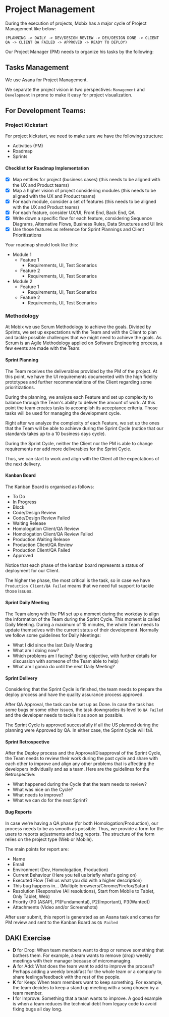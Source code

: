 # Project Management

During the execution of projects, Mobix has a major cycle of Project Management like below:

`(PLANNING -> DAILY -> DEV/DESIGN REVIEW -> DEV/DESIGN DONE -> CLIENT QA -> CLIENT QA FAILED -> APPROVED -> READY TO DEPLOY)`

Our Project Manager \(PM\) needs to organize his tasks by the following:

## Tasks Management

We use Asana for Project Management. 

We separate the project vision in two perspectives: `Management` and `Development` in prone to make it easy for project visualization.

## For Development Teams:

### Project Kickstart

For project kickstart, we need to make sure we have the following structure: 

* Activities (PM)
* Roadmap
* Sprints

#### Checklist for Roadmap Implementation

* [x] Map entities for project (business cases) (this needs to be aligned with the UX and Product teams)
* [x] Map a higher vision of project considering modules (this needs to be aligned with the UX and Product teams)
* [x] For each module, consider a set of features (this needs to be aligned with the UX and Product teams)
* [x] For each feature, consider UX/UI, Front End, Back End, QA
* [x] Write down a specific flow for each feature, considering Sequence Diagrams, Alternative Flows, Business Rules, Data Structures and UI link
* [x] Use those features as reference for Sprint Plannings and Client Prioritizations

Your roadmap should look like this: 

* Module 1
  * Feature 1
    * Requirements, UI, Test Scenarios
  * Feature 2
    * Requirements, UI, Test Scenarios
* Module 2
  * Feature 1
    * Requirements, UI, Test Scenarios
  * Feature 2
    * Requirements, UI, Test Scenarios

### Methodology

At Mobix we use Scrum Methodology to achieve the goals. Divided by Sprints, we set up expectations with the Team and with the Client to plan and tackle possible challenges that we might need to achieve the goals. As Scrum is an Agile Methodology applied on Software Engineering process, a few events are made with the Team:

#### Sprint Planning

The Team receives the deliverables provided by the PM of the project. At this point, we have the UI requirements documented with the high fidelity prototypes and further recommendations of the Client regarding some prioritizations.

During the planning, we analyze each Feature and set up complexity to balance through the Team's ability to deliver the amount of work. At this point the team creates tasks to accomplish its acceptance criteria. Those tasks will be used for managing the development cycle.

Right after we analyze the complexity of each Feature, we set up the ones that the Team will be able to achieve during the Sprint Cycle \(notice that our standards takes up to a 10 business days cycle\).

During the Sprint Cycle, neither the Client nor the PM is able to change requirements nor add more deliverables for the Sprint Cycle.

Thus, we can start to work and align with the Client all the expectations of the next delivery.

#### Kanban Board

The Kanban Board is organised as follows:

* To Do
* In Progress
* Block
* Code/Design Review
* Code/Design Review Failed
* Waiting Release
* Homologation Client/QA Review
* Homologation Client/QA Review Failed
* Production Waiting Release
* Production Client/QA Review
* Production Client/QA Failed
* Approved

Notice that each phase of the kanban board represents a status of deployment for our Client. 

The higher the phase, the most critical is the task, so in case we have `Production Client/QA Failed` means that we need full support to tackle those issues.

#### Sprint Daily Meeting

The Team along with the PM set up a moment during the workday to align the information of the Team during the Sprint Cycle. This moment is called Daily Meeting. During a maximum of 15 minutes, the whole Team needs to update themselves with the current status of their development. Normally we follow some guidelines for Daily Meetings:

* What I did since the last Daily Meeting
* What am I doing now? 
* Which problems am I facing? \(being objective, with further details for discussion with someone of the Team able to help\)
* What am I gonna do until the next Daily Meeting?

#### Sprint Delivery

Considering that the Sprint Cycle is finished, the team needs to prepare the deploy process and have the quality assurance process approved. 

After QA Approval, the task can be set up as Done. In case the task has some bugs or some other issues, the task downgrades its level to `QA Failed` and the developer needs to tackle it as soon as possible. 

The Sprint Cycle is approved successfully if all the US planned during the planning were Approved by QA. In either case, the Sprint Cycle will fail.

#### Sprint Retrospective

After the Deploy process and the Approval/Disapproval of the Sprint Cycle, the Team needs to review their work during the past cycle and share with each other to improve and align any other problems that is affecting the developers individually and as a team. Here are the guidelines for the Retrospective:

* What happened during the Cycle that the team needs to review?
* What was nice on the Cycle?
* What needs to improve?
* What we can do for the next Sprint?

#### Bug Reports

In case we're having a QA phase (for both Homologation/Production), our process needs to be as smooth as possible. Thus, we provide a form for the users to reports adjustments and bug reports. The structure of the form relies on the project type (Web or Mobile).

The main points for report are:

* Name
* Email
* Environment (Dev, Homologation, Production)
* Current Behaviour (Here you tell us briefly what's going on)
* Executed Flow (Tell us what you did with a higher description) 
* This bug happens in... (Multiple browsers/Chrome/Firefox/Safari)
* Resolution (Responsive (All resolutions), Start from Mobile to Tablet, Only Tablet, Web)
* Priority (P0 (ASAP), P1(Fundamental), P2(Important), P3(Wanted))
* Attachments (Video and/or Screenshots)

After user submit, this report is generated as an Asana task and comes for PM review and sent to the Kanban Board as `QA Failed`

## **DAKI Exercise**

* **D** for Drop: When team members want to drop or remove something that bothers them. For example, a team wants to remove \(drop\) weekly meetings with their manager because of micromanaging.
* **A** for Add: What does the team want to add to improve the process? Perhaps adding a weekly breakfast for the whole team or a company to share feelings/feedback with the rest of the people.
* **K** for Keep: When team members want to keep something. For example, the team decides to keep a stand up meeting with a song chosen by a team member.
* **I** for Improve: Something that a team wants to improve. A good example is when a team reduces the technical debt from legacy code to avoid fixing bugs all day long.
